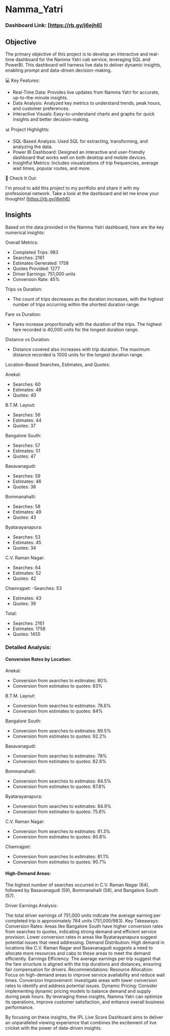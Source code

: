 # Namma_Yatri

### Dashboard Link: [https://rb.gy/j6ejh6]

## Objective
The primary objective of this project is to develop an interactive and real-time dashboard for the Namma Yatri cab service, leveraging SQL and PowerBI. This dashboard will harness live data to deliver dynamic insights, enabling prompt and data-driven decision-making. 


💻 Key Features:

- Real-Time Data: Provides live updates from Namma Yatri for accurate, up-to-the-minute insights.
- Data Analysis: Analyzed key metrics to understand trends, peak hours, and customer preferences.
- Interactive Visuals: Easy-to-understand charts and graphs for quick insights and better decision-making.
  

📊 Project Highlights:

- SQL-Based Analysis: Used SQL for extracting, transforming, and analyzing the data.
- Power BI Dashboard: Designed an interactive and user-friendly dashboard that works well on both desktop and mobile devices.
- Insightful Metrics: Includes visualizations of trip frequencies, average wait times, popular routes, and more.


🔗 Check It Out:

I'm proud to add this project to my portfolio and share it with my professional network. Take a look at the dashboard and let me know your thoughts! [https://rb.gy/j6ejh6]


## Insights

Based on the data provided in the Namma Yatri dashboard, here are the key numerical insights:

Overall Metrics:

- Completed Trips: 983
- Searches: 2161
- Estimates Generated: 1758
- Quotes Provided: 1277
- Driver Earnings: 751,000 units
- Conversion Rate: 45%

Trips vs Duration:
  - The count of trips decreases as the duration increases, with the highest number of trips occurring within the shortest duration range.

Fare vs Duration:
  - Fares increase proportionally with the duration of the trips. The highest fare recorded is 40,000 units for the longest duration range.

Distance vs Duration:
  - Distance covered also increases with trip duration. The maximum distance recorded is 1000 units for the longest duration range.


Location-Based Searches, Estimates, and Quotes:

Anekal:
  - Searches: 60
  - Estimates: 48
  - Quotes: 40

B.T.M. Layout:
  - Searches: 56
  - Estimates: 44
  - Quotes: 37

Bangalore South:
  - Searches: 57
  - Estimates: 51
  - Quotes: 47

Basavanagudi:
  - Searches: 59
  - Estimates: 46
  - Quotes: 38

Bommanahalli:
  - Searches: 58
  - Estimates: 49
  - Quotes: 43

Byatarayanapura:
  - Searches: 53
  - Estimates: 45
  - Quotes: 34

C.V. Raman Nagar:
  - Searches: 64
  - Estimates: 52
  - Quotes: 42

Chamrajpet:
  -Searches: 53
  - Estimates: 43
  - Quotes: 39

Total:
  - Searches: 2161
  - Estimates: 1758
  - Quotes: 1455


### Detailed Analysis:

#### Conversion Rates by Location:
Anekal:
  - Conversion from searches to estimates: 80%
  - Conversion from estimates to quotes: 83%

B.T.M. Layout:
  - Conversion from searches to estimates: 78.6%
  - Conversion from estimates to quotes: 84%

Bangalore South:
  - Conversion from searches to estimates: 89.5%
  - Conversion from estimates to quotes: 92.2%

Basavanagudi:
  - Conversion from searches to estimates: 78%
  - Conversion from estimates to quotes: 82.6%

Bommanahalli:
  - Conversion from searches to estimates: 84.5%
  - Conversion from estimates to quotes: 87.8%

Byatarayanapura:
  - Conversion from searches to estimates: 84.9%
  - Conversion from estimates to quotes: 75.6%

C.V. Raman Nagar:
  - Conversion from searches to estimates: 81.3%
  - Conversion from estimates to quotes: 80.8%

Chamrajpet:
  - Conversion from searches to estimates: 81.1%
  - Conversion from estimates to quotes: 90.7%

#### High-Demand Areas:

The highest number of searches occurred in C.V. Raman Nagar (64), followed by Basavanagudi (59), Bommanahalli (58), and Bangalore South (57).

Driver Earnings Analysis:

The total driver earnings of 751,000 units indicate the average earning per completed trip is approximately 764 units (751,000/983).
Key Takeaways:
Conversion Rates: Areas like Bangalore South have higher conversion rates from searches to quotes, indicating strong demand and efficient service provision. Lower conversion rates in areas like Byatarayanapura suggest potential issues that need addressing.
Demand Distribution: High demand in locations like C.V. Raman Nagar and Basavanagudi suggests a need to allocate more resources and cabs to these areas to meet the demand efficiently.
Earnings Efficiency: The average earnings per trip suggest that the fare structure is aligned with the trip durations and distances, ensuring fair compensation for drivers.
Recommendations:
Resource Allocation: Focus on high-demand areas to improve service availability and reduce wait times.
Conversion Improvement: Investigate areas with lower conversion rates to identify and address potential issues.
Dynamic Pricing: Consider implementing dynamic pricing models to balance demand and supply during peak hours.
By leveraging these insights, Namma Yatri can optimize its operations, improve customer satisfaction, and enhance overall business performance.

By focusing on these insights, the IPL Live Score Dashboard aims to deliver an unparalleled viewing experience that combines the excitement of live cricket with the power of data-driven insights.
